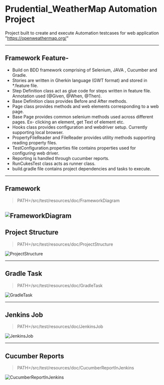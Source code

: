 # Prudential_WeatherMap Automation Project

Project built to create and execute Automation testcases for web application "https://openweathermap.org/"

-----------------------------------------------------------------

## Framework Feature-

* Build on BDD framework comprising of Selenium, JAVA , Cucumber and Gradle.
* Stories are written in Gherkin language (GWT format) and stored in *.feature file.
* Step Definition class act as glue code for steps written in feature file. Annotation used (@Given, @When, @Then).
* Base Definition class provides Before and After methods.
* Page class provides methods and web elements corresponding to a web page. 
* Base Page provides common selenium methods used across different pages. Ex- clicking an element, get Text of element etc.
* Hooks class provides configuration and webdriver setup. Currently supporting local browser.
* PropertyFileReader and FileReader provides utility methods supporting reading property files.
* TestConfiguration.properties file contains properties used for configuring web driver.
* Reporting is handled through cucumber reports.
* RunCukesTest class acts as runner class.
* build.gradle file contains project dependencies and tasks to execute.

--------------------------------------------------------------------

## Framework 

>PATH=/src/test/resources/doc/FrameworkDiagram

![FrameworkDiagram](./FrameworkDiagram.PNG "FrameworkDiagram")
--------------------------------------------------------------------

## Project Structure

>PATH=/src/test/resources/doc/ProjectStructure

![ProjectStructure](./ProjectStructure.PNG "ProjectStructure")

--------------------------------------------------------------------

## Gradle Task

>PATH=/src/test/resources/doc/GradleTask

![GradleTask](./GradleTask.PNG "GradleTask")

--------------------------------------------------------------------

## Jenkins Job

>PATH=/src/test/resources/doc/JenkinsJob

![JenkinsJob](./JenkinsJob.PNG "JenkinsJob")

--------------------------------------------------------------------

## Cucumber Reports

>PATH=/src/test/resources/doc/CucumberReportInJenkins

![CucumberReportInJenkins](./CucumberReportInJenkins.PNG "CucumberReportInJenkins")
